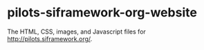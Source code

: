 # pilots-siframework-org-website
The HTML, CSS, images, and Javascript files for http://pilots.siframework.org/.
